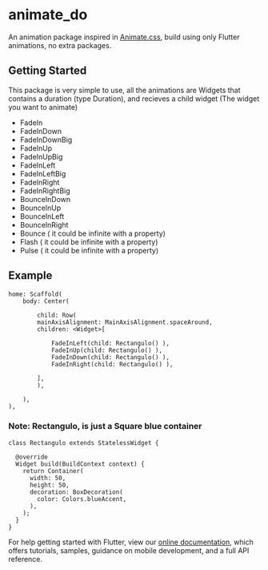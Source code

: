 # animate_do

An animation package inspired in [Animate.css](https://daneden.github.io/animate.css/), build using only Flutter animations, no extra packages.

## Getting Started

This package is very simple to use, all the animations are Widgets that contains a duration (type Duration), and recieves a child widget (The widget you want to animate)

- FadeIn
- FadeInDown
- FadeInDownBig
- FadeInUp
- FadeInUpBig
- FadeInLeft
- FadeInLeftBig
- FadeInRight
- FadeInRightBig
- BounceInDown
- BounceInUp
- BounceInLeft
- BounceInRight
- Bounce   ( it could be infinite with a property)
- Flash    ( it could be infinite with a property)
- Pulse    ( it could be infinite with a property)

## Example

```
home: Scaffold(
    body: Center(

        child: Row(
        mainAxisAlignment: MainAxisAlignment.spaceAround,
        children: <Widget>[

            FadeInLeft(child: Rectangulo() ),
            FadeInUp(child: Rectangulo() ),
            FadeInDown(child: Rectangulo() ),
            FadeInRight(child: Rectangulo() ),
            
        ],
        ),

    ),
),

```

### Note: Rectangulo, is just a Square blue container
```
class Rectangulo extends StatelessWidget {

  @override
  Widget build(BuildContext context) {
    return Container(
      width: 50,
      height: 50,
      decoration: BoxDecoration(
        color: Colors.blueAccent,
      ),
    );
  }
}

```

For help getting started with Flutter, view our 
[online documentation](https://flutter.dev/docs), which offers tutorials, 
samples, guidance on mobile development, and a full API reference.
